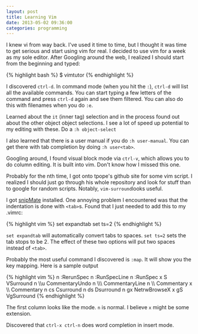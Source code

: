 ```yaml
---
layout: post
title: Learning Vim
date: 2013-05-02 09:36:00
categories: programming
---
```

I knew vi from way back.  I've used it time to time, but I thought it was time
to get serious and start using vim for real.  I decided to use vim for a week
as my sole editor.  After Googling around the web, I realized I should start
from the beginning and typed:

{% highlight bash %}
$ vimtutor
{% endhighlight %}

I discovered `ctrl-d`.  In command mode (when you hit the `:`), `ctrl-d` will
list all the available commands.  You can start typing a few letters of the
command and press `ctrl-d` again and see them filtered.  You can also do this
with filenames when you do `:e`.

Learned about the `it` (inner tag) selection and in the process found out about
the other object object selections.  I see a lot of speed up potential to my
editing with these.  Do a `:h object-select`

I also learned that there is a user manual if you do `:h user-manual`.  You can
get there with tab completion by doing `:h user<tab>`.

Googling around, I found visual block mode via `ctrl-v`, which allows you to do
column editing.  It is built into vim.  Don't know how I missed this one.

Probably for the nth time, I got onto tpope's github site for some vim script.
I realized I should just go through his whole repository and look for stuff
than to google for random scripts.  Notably, `vim-surround`looks useful.

I got [snipMate](https://github.com/garbas/vim-snipmate) installed.  One
annoying problem I encountered was that the indentation is done with `<tab>`s.
Found that I just needed to add this to my .vimrc:

{% highlight vim %}
set expandtab
set ts=2
{% endhighlight %}


`set expandtab` will automatically convert tabs to spaces.  `set ts=2` sets the
tab stops to be 2.  The effect of these two options will put two spaces instead
of `<tab>`.

Probably the most useful command I discovered is `:map`.  It will show you the
key mapping.  Here is a sample output

{% highlight vim %}
n  <D-E>         :RerunSpec<CR>
n  <D-L>         :RunSpecLine<CR>
n  <D-R>         :RunSpec<CR>
x  S             <Plug>VSurround
n  \\\\u           <Plug>CommentaryUndo
n  \\\\\\           <Plug>CommentaryLine
n  \\\\            <Plug>Commentary
x  \\\\            <Plug>Commentary
n  cs            <Plug>Csurround
n  ds            <Plug>Dsurround
n  gx            <Plug>NetrwBrowseX
x  gS            <Plug>VgSurround
{% endhighlight %}

The first column looks like the mode.  `n` is normal.  I believe `x` might be
some extension.

Discovered that `ctrl-x ctrl-n` does word completion in insert mode.

